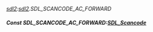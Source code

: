 _[sdl2](../../modules/sdl2/sdl2-module.md):[sdl2](../../modules/sdl2/sdl2-module.md).SDL\_SCANCODE\_AC\_FORWARD_
##### Const SDL\_SCANCODE\_AC\_FORWARD:[SDL_Scancode](../../modules/sdl2/sdl2-sdl_scancode.md)
